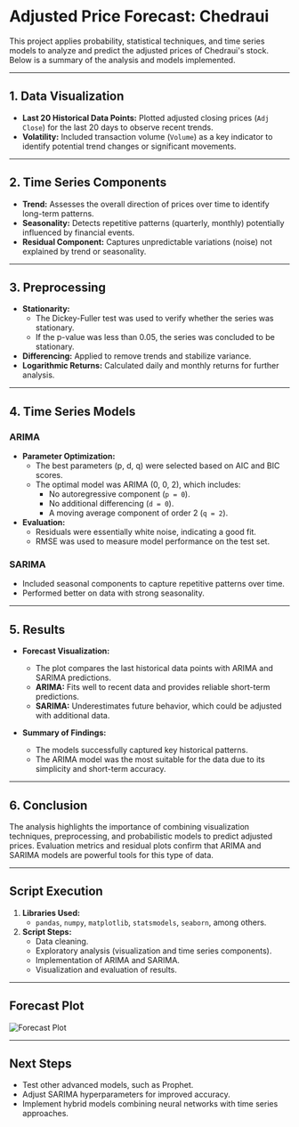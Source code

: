# **Adjusted Price Forecast: Chedraui**
This project applies probability, statistical techniques, and time series models to analyze and predict the adjusted prices of Chedraui's stock. Below is a summary of the analysis and models implemented.

---

## **1. Data Visualization**
- **Last 20 Historical Data Points:** Plotted adjusted closing prices (`Adj Close`) for the last 20 days to observe recent trends.  
- **Volatility:** Included transaction volume (`Volume`) as a key indicator to identify potential trend changes or significant movements.

---

## **2. Time Series Components**
- **Trend:** Assesses the overall direction of prices over time to identify long-term patterns.  
- **Seasonality:** Detects repetitive patterns (quarterly, monthly) potentially influenced by financial events.  
- **Residual Component:** Captures unpredictable variations (noise) not explained by trend or seasonality.

---

## **3. Preprocessing**
- **Stationarity:**  
  - The Dickey-Fuller test was used to verify whether the series was stationary.  
  - If the p-value was less than 0.05, the series was concluded to be stationary.  
- **Differencing:** Applied to remove trends and stabilize variance.  
- **Logarithmic Returns:** Calculated daily and monthly returns for further analysis.  

---

## **4. Time Series Models**
### **ARIMA**  
- **Parameter Optimization:**  
  - The best parameters (p, d, q) were selected based on AIC and BIC scores.  
  - The optimal model was ARIMA (0, 0, 2), which includes:  
    - No autoregressive component (`p = 0`).  
    - No additional differencing (`d = 0`).  
    - A moving average component of order 2 (`q = 2`).  
- **Evaluation:**  
  - Residuals were essentially white noise, indicating a good fit.  
  - RMSE was used to measure model performance on the test set.

### **SARIMA**  
- Included seasonal components to capture repetitive patterns over time.  
- Performed better on data with strong seasonality.

---

## **5. Results**
- **Forecast Visualization:**  
  - The plot compares the last historical data points with ARIMA and SARIMA predictions.  
  - **ARIMA:** Fits well to recent data and provides reliable short-term predictions.  
  - **SARIMA:** Underestimates future behavior, which could be adjusted with additional data.  

- **Summary of Findings:**  
  - The models successfully captured key historical patterns.  
  - The ARIMA model was the most suitable for the data due to its simplicity and short-term accuracy.  

---

## **6. Conclusion**
The analysis highlights the importance of combining visualization techniques, preprocessing, and probabilistic models to predict adjusted prices. Evaluation metrics and residual plots confirm that ARIMA and SARIMA models are powerful tools for this type of data.

---

## **Script Execution**
1. **Libraries Used:**  
   - `pandas`, `numpy`, `matplotlib`, `statsmodels`, `seaborn`, among others.  
2. **Script Steps:**  
   - Data cleaning.  
   - Exploratory analysis (visualization and time series components).  
   - Implementation of ARIMA and SARIMA.  
   - Visualization and evaluation of results.  

---

## **Forecast Plot**
![Forecast Plot](path/to/forecast.png)

---

## **Next Steps**
- Test other advanced models, such as Prophet.  
- Adjust SARIMA hyperparameters for improved accuracy.  
- Implement hybrid models combining neural networks with time series approaches.
